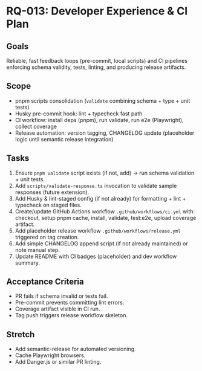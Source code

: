# RQ-013: Developer Experience & CI Plan

## Goals
Reliable, fast feedback loops (pre-commit, local scripts) and CI pipelines enforcing schema validity, tests, linting, and producing release artifacts.

## Scope
- pnpm scripts consolidation (`validate` combining schema + type + unit tests)
- Husky pre-commit hook: lint + typecheck fast path
- CI workflow: install deps (pnpm), run validate, run e2e (Playwright), collect coverage
- Release automation: version tagging, CHANGELOG update (placeholder logic until semantic release integration)

## Tasks
1. Ensure `pnpm validate` script exists (if not, add) -> run schema validation + unit tests.
2. Add `scripts/validate-response.ts` invocation to validate sample responses (future extension).
3. Add Husky & lint-staged config (if not already) for formatting + lint + typecheck on staged files.
4. Create/update GitHub Actions workflow `.github/workflows/ci.yml` with: checkout, setup pnpm cache, install, validate, test:e2e, upload coverage artifact.
5. Add placeholder release workflow `.github/workflows/release.yml` triggered on tag creation.
6. Add simple CHANGELOG append script (if not already maintained) or note manual step.
7. Update README with CI badges (placeholder) and dev workflow summary.

## Acceptance Criteria
- PR fails if schema invalid or tests fail.
- Pre-commit prevents committing lint errors.
- Coverage artifact visible in CI run.
- Tag push triggers release workflow skeleton.

## Stretch
- Add semantic-release for automated versioning.
- Cache Playwright browsers.
- Add Danger.js or similar PR linting.
